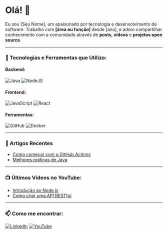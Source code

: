 # Olá! 👋

Eu sou [Seu Nome], um apaixonado por tecnologia e desenvolvimento de software. Trabalho com **[área ou função]** desde [ano], e adoro compartilhar conhecimento com a comunidade através de **posts, vídeos** e **projetos open source**.

---

### 🚀 Tecnologias e Ferramentas que Utilizo:

#### Backend:
![Java](https://img.shields.io/badge/Java-%23ED8B00.svg?style=for-the-badge&logo=java&logoColor=white)
![NodeJS](https://img.shields.io/badge/Node.js-%23339933.svg?style=for-the-badge&logo=nodedotjs&logoColor=white)

#### Frontend:
![JavaScript](https://img.shields.io/badge/JavaScript-%23F7DF1E.svg?style=for-the-badge&logo=javascript&logoColor=black)
![React](https://img.shields.io/badge/React-%2361DAFB.svg?style=for-the-badge&logo=react&logoColor=black)

#### Ferramentas:
![GitHub](https://img.shields.io/badge/GitHub-%23181717.svg?style=for-the-badge&logo=github&logoColor=white)
![Docker](https://img.shields.io/badge/Docker-%230db7ed.svg?style=for-the-badge&logo=docker&logoColor=white)

---

### 📢 Artigos Recentes
- [Como começar com o GitHub Actions](link-do-artigo)
- [Melhores práticas de Java](link-do-artigo)

---

### 📺 Últimos Vídeos no YouTube:
- [Introdução ao Node.js](link-do-video)
- [Como criar uma API RESTful](link-do-video)

---

### 📫 Como me encontrar:
[![LinkedIn](https://img.shields.io/badge/LinkedIn-blue?style=for-the-badge&logo=linkedin)](https://www.linkedin.com/in/seu-perfil/)
[![YouTube](https://img.shields.io/badge/YouTube-red?style=for-the-badge&logo=youtube)](https://www.youtube.com/seu-canal/)
